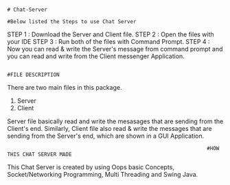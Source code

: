                                                                               # Chat-Server 
                                                                       #Below listed the Steps to use Chat Server
                                          
STEP 1 : Download the Server and Client file.
STEP 2 : Open the files with your IDE
STEP 3 : Run both of the files with Command Prompt.
STEP 4 : Now you can read & write the Server's message from command prompt and you can read and write from the Client messenger Application.


                                                                        #FILE DESCRIPTION
There are two main files in this package. 
1) Server
2) Client

Server file basically read and write the mesasages that are sending from the Client's end. 
Similarly, Client file also read & write the messages that are sending from the Server's end, which are shown in a GUI Application. 


                                                                      
                                                                     #HOW THIS CHAT SERVER MADE
This Chat Server is created by using Oops basic Concepts, Socket/Networking Programming, Multi Threading and Swing Java.
